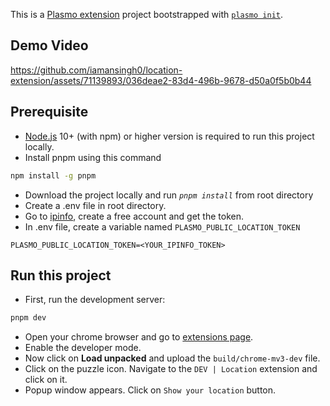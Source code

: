 This is a [Plasmo extension](https://docs.plasmo.com/) project bootstrapped with [`plasmo init`](https://www.npmjs.com/package/plasmo).

## Demo Video


https://github.com/iamansingh0/location-extension/assets/71139893/036deae2-83d4-496b-9678-d50a0f5b0b44

## Prerequisite
- [Node.js](https://nodejs.org/en/) 10+ (with npm) or higher version is required to run
this project locally.
- Install pnpm using this command
```bash
npm install -g pnpm
```
- Download the project locally and run *`pnpm install`* from root directory
- Create a .env file in root directory.
- Go to [ipinfo](https://ipinfo.io/), create a free account and get the token.
- In .env file, create a variable named `PLASMO_PUBLIC_LOCATION_TOKEN`
```env
PLASMO_PUBLIC_LOCATION_TOKEN=<YOUR_IPINFO_TOKEN>
```

## Run this project
- First, run the development server:
```bash
pnpm dev
```

- Open your chrome browser and go to [extensions page](chrome://extensions). 
- Enable the developer mode. 
- Now click on **Load unpacked** and upload the `build/chrome-mv3-dev` file.
- Click on the puzzle icon. Navigate to the `DEV | Location` extension and click on it.
- Popup window appears. Click on `Show your location` button.
